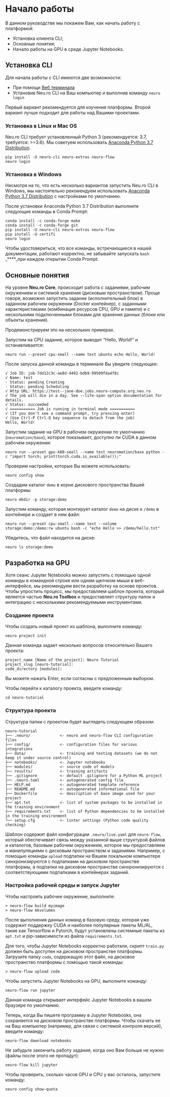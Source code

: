 # Начало работы

В данном руководстве мы покажем Вам, как начать работу с платформой:

* Установка клиента CLI;
* Основные понятия; 
* Начало работы на GPU в среде Jupyter Notebooks.

## Установка CLI

Для начала работы с CLI имеются две возможности:

* При помощи [Веб терминала](https://apps.neu.ro/shell?cluster_name=neuro-public)
* Установив Neu.ro CLI на Ваш компьютер и выполнив команду `neuro login`

Первый вариант рекомендуется для изучения платформы. Второй вариант лучше подходит для работы над Вашими проектами.

### Установка в Linux и Mac OS

Neu.ro CLI требует установленный Python 3 \(рекомендуется: 3.7, требуется: &gt;=3.6\). Мы советуем использовать [Anaconda Python 3.7 Distribution](https://www.anaconda.com/distribution/).

```text
pip install -U neuro-cli neuro-extras neuro-flow
neuro login
```

### Установка в Windows

Несмотря на то, что есть несколько вариантов запустить Neu.ro CLI в Windows, мы настоятельно рекомендуем использовать [Anaconda Python 3.7 Distribution](https://www.anaconda.com/distribution/) с настройками по умолчанию.

После установки Anaconda Python 3.7 Distribution выполните следующие команды в Conda Prompt:

```text
conda install -c conda-forge make
conda install -c conda-forge git    
pip install -U neuro-cli neuro-extras neuro-flow
pip install -U certifi
neuro login
```

Чтобы удостовериться, что все команды, встречающиеся в нашей документации, работают корректно, не забывайте запускать `bash` _****_при каждом открытии Conda Prompt.

## Основные понятия

На уровне **Neu.ro Core**, происходит работа с заданиями, рабочим окружением и системой хранения \(дисковым пространством\). Проще говоря, возможно запустить задание \(исполнительный блок\) в заданном рабочем окружении \(Docker контейнер\), с заданными характеристиками \(комбинация ресурсов CPU, GPU и памяти\) и с несколькими подключенными блоками для хранения данных \(блоки или объекты хранения\).

Продемонстрируем это на нескольких примерах.

Запустим на CPU задание, которое выводит “Hello, World!” и останавливается:

```text
neuro run --preset cpu-small --name test ubuntu echo Hello, World!
```

После запуска данной команды в терминале Вы увидите следующее:

```text
√ Job ID: job-7dd12c3c-ae8d-4492-bdb9-99509fda4f8c
√ Name: test
- Status: pending Creating
- Status: pending Scheduling
√ Http URL: https://test--jane-doe.jobs.neuro-compute.org.neu.ro
√ The job will die in a day. See --life-span option documentation for details.
√ Status: succeeded
√ =========== Job is running in terminal mode ===========
√ (If you don't see a command prompt, try pressing enter)
√ (Use Ctrl-P Ctrl-Q key sequence to detach from the job)
Hello, World!
```

Запустим задание на GPU в рабочем окружении по умолчанию \(`neuromation/base`\), которое показывает, доступно ли CUDA в данном рабочем окружении:

```text
neuro run --preset gpu-k80-small --name test neuromation/base python -c "import torch; print(torch.cuda.is_available());"
```

Проверим настройки, которые Вы можете использовать:

```text
neuro config show
```

Создадим каталог `demo` в корне дискового пространства Вашей платформы:

```text
neuro mkdir -p storage:demo
```

Запустим команду, которая монтирует каталог `demo` на диске к `/demo` в контейнере и создает в нем файл:

```text
neuro run --preset cpu-small --name test --volume storage:demo:/demo:rw ubuntu bash -c "echo Hello >> /demo/hello.txt"
```

Убедитесь, что файл находится на диске:

```text
neuro ls storage:demo
```

## Разработка на GPU

Хотя сеанс Jupyter Notebooks можно запустить с помощью одной команды в командной строке или одним щелчком мыши в веб-интерфейсе, мы рекомендуем вести разработку на основе проектов. Чтобы упростить процесс, мы предоставляем шаблон проекта, который является частью **Neu.ro Toolbox** и предоставляет структуру папок и интеграцию с несколькими рекомендуемыми инструментами.

### Создание проекта

Чтобы создать новый проект из шаблона, выполните команду:

```text
neuro project init
```

Данная команда задает несколько вопросов относительно Вашего проекта:

```text
project_name [Name of the project]: Neuro Tutorial
project_slug [neuro-tutorial]:
code_directory [modules]:
```

Вы можете нажать Enter, если согласны с предложенным выбором.

Чтобы перейти к каталогу проекта, введите команду:

```text
cd neuro-tutorial
```

### Структура проекта

Структура папки с проектом будет выглядеть следующем образом:

```text
neuro-tutorial
├── .neuro/             <- neuro and neuro-flow CLI configuration files
├── config/             <- configuration files for various integrations
├── data/               <- training and testing datasets (we do not keep it under source control)
├── notebooks/          <- Jupyter notebooks
├── modules/            <- source code of models
├── results/            <- training artifacts
├── .gitignore          <- default .gitignore for a Python ML project
├── .neuro.toml         <- autogenerated config file
├── HELP.md             <- autogenerated template reference
├── README.md           <- autogenerated informational file
├── Dockerfile          <- description of base image used for your project
├── apt.txt             <- list of system packages to be installed in the training environment
├── requirements.txt    <- list of Python dependencies to be installed in the training environment
└── setup.cfg           <- linter settings (Python code quality checking)
```

Шаблон содержит файл конфигурации `.neuro/live.yaml` для `neuro-flow`, который обеспечивает связь между указанной выше структурой файлов и каталогов, базовым рабочим окружением, которое мы предоставляем и манипуляциями с дисковым пространством и заданиями. Например, с помощью команды `upload` подпапки на Вашем локальном компьютере синхронизируются с подпапками на дисковом пространстве платформы, а подпапки на дисковом пространстве синхронизируются с соответствующими подпапками в контейнерах заданий.

### Настройка рабочей среды и запуск Jupyter

Чтобы настроить рабочее окружение, выполните:

```text
> neuro-flow build myimage
> neuro-flow mkvolumes
```

После выполнения данных команд в базовую среду, которая уже содержит поддержку CUDA и наиболее популярные пакеты ML/AL, такие как Tensorflow и Pytorch, будут установлены системные пакеты из `apt.txt` и pip-зависимости из файла `requirements.txt`.

Для того, чтобы Jupyter Notebooks корректно работали, скрипт `train.py` должен быть доступен на дисковом пространстве платформы. Загрузите папку `code`, содержащую этот файл, на дисковое пространство платформы с помощью такой команды:

```text
> neuro-flow upload code
```

Чтобы запустить Jupyter Notebooks на GPU, выполните команду:

```text
neuro-flow run jupyter
```

Данная команда открывает интерфейс Jupyter Notebooks в вашем браузере по умолчанию.

Теперь, когда Вы пишете программу в Jupyter Notebooks, она сохраняется на дисковом пространстве платформы. Чтобы скачать ее на Ваш компьютер \(например, для связи с системой контроля версий\), введите команду:

```text
neuro-flow download notebooks
```

Не забудьте закончить работу задания, когда оно Вам больше не нужно \(файлы после этого не пропадут\):

```text
neuro-flow kill jupyter
```

Чтобы проверить, сколько часов GPU и CPU у вас осталось, запустите команду:

```text
neuro config show-quota
```

